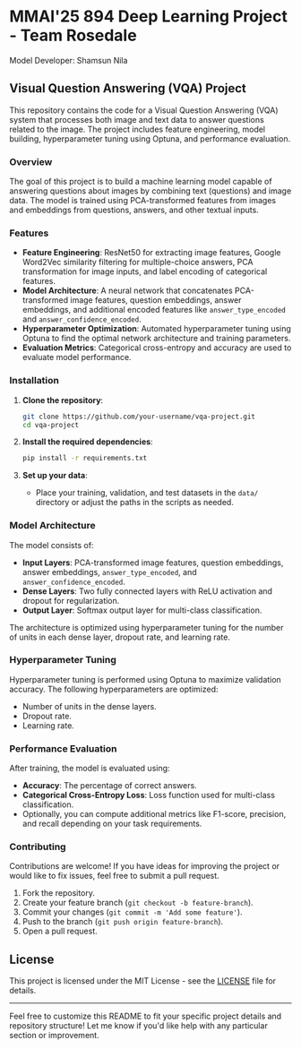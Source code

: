 # MMAI'25 894 Deep Learning Project - Team Rosedale
Model Developer: Shamsun Nila 

## Visual Question Answering (VQA) Project

This repository contains the code for a Visual Question Answering (VQA) system that processes both image and text data to answer questions related to the image. The project includes feature engineering, model building, hyperparameter tuning using Optuna, and performance evaluation.

### Overview
The goal of this project is to build a machine learning model capable of answering questions about images by combining text (questions) and image data. The model is trained using PCA-transformed features from images and embeddings from questions, answers, and other textual inputs.

### Features
- **Feature Engineering**: ResNet50 for extracting image features, Google Word2Vec similarity filtering for multiple-choice answers, PCA transformation for image inputs, and label encoding of categorical features.
- **Model Architecture**: A neural network that concatenates PCA-transformed image features, question embeddings, answer embeddings, and additional encoded features like `answer_type_encoded` and `answer_confidence_encoded`.
- **Hyperparameter Optimization**: Automated hyperparameter tuning using Optuna to find the optimal network architecture and training parameters.
- **Evaluation Metrics**: Categorical cross-entropy and accuracy are used to evaluate model performance.

### Installation

1. **Clone the repository**:
   ```bash
   git clone https://github.com/your-username/vqa-project.git
   cd vqa-project
   ```

2. **Install the required dependencies**:
   ```bash
   pip install -r requirements.txt
   ```

3. **Set up your data**:
   - Place your training, validation, and test datasets in the `data/` directory or adjust the paths in the scripts as needed.


### Model Architecture

The model consists of:
- **Input Layers**: PCA-transformed image features, question embeddings, answer embeddings, `answer_type_encoded`, and `answer_confidence_encoded`.
- **Dense Layers**: Two fully connected layers with ReLU activation and dropout for regularization.
- **Output Layer**: Softmax output layer for multi-class classification.

The architecture is optimized using hyperparameter tuning for the number of units in each dense layer, dropout rate, and learning rate.

### Hyperparameter Tuning

Hyperparameter tuning is performed using Optuna to maximize validation accuracy. The following hyperparameters are optimized:
- Number of units in the dense layers.
- Dropout rate.
- Learning rate.

### Performance Evaluation

After training, the model is evaluated using:
- **Accuracy**: The percentage of correct answers.
- **Categorical Cross-Entropy Loss**: Loss function used for multi-class classification.
- Optionally, you can compute additional metrics like F1-score, precision, and recall depending on your task requirements.

### Contributing

Contributions are welcome! If you have ideas for improving the project or would like to fix issues, feel free to submit a pull request.

1. Fork the repository.
2. Create your feature branch (`git checkout -b feature-branch`).
3. Commit your changes (`git commit -m 'Add some feature'`).
4. Push to the branch (`git push origin feature-branch`).
5. Open a pull request.

## License

This project is licensed under the MIT License - see the [LICENSE](LICENSE) file for details.

---

Feel free to customize this README to fit your specific project details and repository structure! Let me know if you'd like help with any particular section or improvement.

